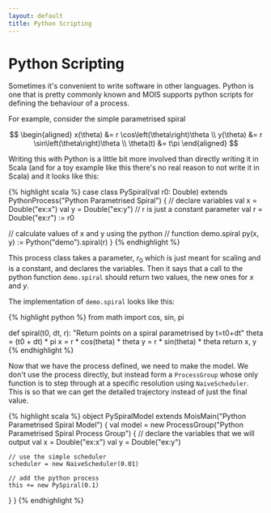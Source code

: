 ```yaml
---
layout: default
title: Python Scripting
---
```


Python Scripting
================

Sometimes it's convenient to write software in other languages. Python
is one that is pretty commonly known and MOIS supports python scripts
for defining the behaviour of a process.

For example, consider the simple parametrised spiral

$$
\begin{aligned}
x(\theta) &= r \cos\left(\theta\right)\theta \\
y(\theta) &= r \sin\left(\theta\right)\theta \\
\theta(t) &= t\pi
\end{aligned}
$$

Writing this with Python is a little bit more involved than directly
writing it in Scala (and for a toy example like this there's no real
reason to not write it in Scala) and it looks like this:

{% highlight scala %}
case class PySpiral(val r0: Double) extends PythonProcess("Python Parametrised Spiral") {
  // declare variables
  val x = Double("ex:x")
  val y = Double("ex:y")
  // r is just a constant parameter
  val r = Double("ex:r") := r0

  // calculate values of x and y using the python
  // function demo.spiral
  py(x, y) := Python("demo").spiral(r)
}
{% endhighlight %}

This process class takes a parameter, $r_0$ which is just meant for
scaling and is a constant, and declares the variables. Then it says
that a call to the python function `demo.spiral` should return two
values, the new ones for $x$ and $y$.

The implementation of `demo.spiral` looks like this:

{% highlight python %}
from math import cos, sin, pi

def spiral(t0, dt, r):
    "Return points on a spiral parametrised by t=t0+dt"
    theta = (t0 + dt) * pi
    x = r * cos(theta) * theta
    y = r * sin(theta) * theta
    return x, y
{% endhighlight %}

Now that we have the process defined, we need to make the model. We
don't use the process directly, but instead form a `ProcessGroup`
whose only function is to step through at a specific resolution using
`NaiveScheduler`. This is so that we can get the detailed trajectory
instead of just the final value.

{% highlight scala %}
object PySpiralModel extends MoisMain("Python Parametrised Spiral Model") {
  val model = new ProcessGroup("Python Parametrised Spiral Process Group") {
    // declare the variables that we will output
    val x = Double("ex:x")
    val y = Double("ex:y")

    // use the simple scheduler
    scheduler = new NaiveScheduler(0.01)

    // add the python process
    this += new PySpiral(0.1)
  }
}
{% endhighlight %}

